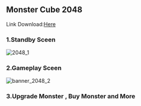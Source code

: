 ## Monster Cube 2048

Link Download:[Here](https://drive.google.com/file/d/1RQBbddZEpMmmGeeWVMW_Tr9EugOPNjtN/view?usp=sharing)

### 1.Standby Sceen

![2048_1](https://user-images.githubusercontent.com/71002261/172859417-008a0582-21c2-47e8-bfd0-ab518db387b3.png)


### 2.Gameplay Sceen

![banner_2048_2](https://user-images.githubusercontent.com/71002261/172859335-b2f4caa0-5371-4d73-8085-5a0f8b5fc79d.png)

### 3.Upgrade Monster , Buy Monster and More
